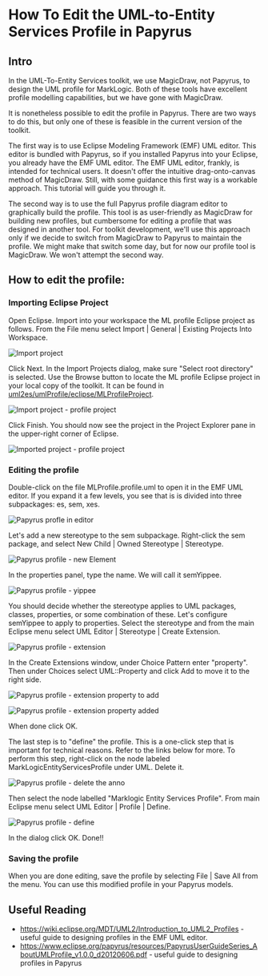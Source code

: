 # How To Edit the UML-to-Entity Services Profile in Papyrus

## Intro
In the UML-To-Entity Services toolkit, we use MagicDraw, not Papyrus, to design the UML profile for MarkLogic. Both of these tools have excellent profile modelling capabilities, but we have gone with MagicDraw. 

It is nonetheless possible to edit the profile in Papyrus. There are two ways to do this, but only one of these is feasible in the current version of the toolkit.

The first way is to use Eclipse Modeling Framework (EMF) UML editor. This editor is bundled with Papyrus, so if you installed Papyrus into your Eclipse, you already have the EMF UML editor. The EMF UML editor, frankly, is intended for technical users. It doesn't offer the intuitive drag-onto-canvas method of MagicDraw. Still, with some guidance this first way is a workable approach. This tutorial will guide you through it. 

The second way is to use the full Papyrus profile diagram editor to graphically build the profile. This tool is as user-friendly as MagicDraw for building new profiles, but cumbersome for editing a profile that was designed in another tool. For toolkit development, we'll use this approach only if we decide to switch from MagicDraw to Papyrus to maintain the profile. We might make that switch some day, but for now our profile tool is MagicDraw. We won't attempt the second way.

## How to edit the profile:

### Importing Eclipse Project

Open Eclipse. Import into your workspace the ML profile Eclipse project as follows. From the File menu select Import | General | Existing Projects Into Workspace. 

![Import project](images/pap_profile2_import.png)

Click Next. In the Import Projects dialog, make sure "Select root directory" is selected. Use the Browse button to locate the ML profile Eclipse project in your local copy of the toolkit. It can be found in [uml2es/umlProfile/eclipse/MLProfileProject](../umlProfile/eclipse//MLProfileProject). 

![Import project - profile project](images/pap_profile2_import2.png)

Click Finish. You should now see the project in the Project Explorer pane in the upper-right corner of Eclipse.

![Imported project - profile project](images/pap_profile2_import_done.png)

### Editing the profile

Double-click on the file MLProfile.profile.uml to open it in the EMF UML editor. If you expand it a few levels, you see that is is divided into three subpackages: es, sem, xes.

![Papyrus profle in editor](images/pap_profile_editor.png)

Let's add a new stereotype to the sem subpackage. Right-click the sem package, and select New Child | Owned Stereotype | Stereotype. 

![Papyrus profile - new Element](images/pap_profile_newelem.png)

In the properties panel, type the name. We will call it semYippee.

![Papyrus profile - yippee](images/pap_profile_yippee.png)

You should decide whether the stereotype applies to UML packages, classes, properties, or some combination of these. Let's configure semYippee to apply to properties. Select the stereotype and from the main Eclipse menu select UML Editor | Stereotype | Create Extension.

![Papyrus profile - extension](images/pap_profile_extension.png)

In the Create Extensions window, under Choice Pattern enter "property". Then under Choices select UML::Property and click Add to move it to the right side.

![Papyrus profile - extension property to add](images/pap_profile_extension2.png)

![Papyrus profile - extension property added](images/pap_profile_extension3.png)

When done click OK.

The last step is to "define" the profile. This is a one-click step that is important for technical reasons. Refer to the links below for more. To perform this step, right-click on the node labeled MarkLogicEntityServicesProfile under UML. Delete it. 

![Papyrus profile - delete the anno](images/pap_profile_deleteanno.png)

Then select the node labelled "<Profile>Marklogic Entity Services Profile". From main Eclipse menu select UML Editor | Profile | Define. 

![Papyrus profile - define](images/pap_profile_define.png)

In the dialog click OK. Done!!

### Saving the profile

When you are done editing, save the profile by selecting File | Save All from the menu. You can use this modified profile in your Papyrus models.

## Useful Reading
- <https://wiki.eclipse.org/MDT/UML2/Introduction_to_UML2_Profiles> - useful guide to designing profiles in the EMF UML editor.
- <https://www.eclipse.org/papyrus/resources/PapyrusUserGuideSeries_AboutUMLProfile_v1.0.0_d20120606.pdf> - useful guide to designing profiles in Papyrus



